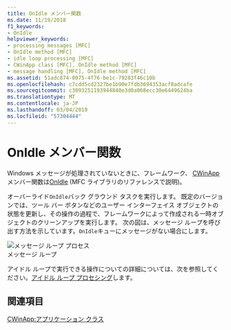 ```yaml
---
title: OnIdle メンバー関数
ms.date: 11/19/2018
f1_keywords:
- OnIdle
helpviewer_keywords:
- processing messages [MFC]
- OnIdle method [MFC]
- idle loop processing [MFC]
- CWinApp class [MFC], OnIdle method [MFC]
- message handling [MFC], OnIdle method [MFC]
ms.assetid: 51adc874-0075-4f76-be1c-79283f46c10b
ms.openlocfilehash: c7cdd5cd2327be1b90e7fdb3694353acf8adcafe
ms.sourcegitcommit: c3093251193944840e3d0a068ecc30e6449624ba
ms.translationtype: MT
ms.contentlocale: ja-JP
ms.lasthandoff: 03/04/2019
ms.locfileid: "57304444"
---
```

# <a name="onidle-member-function"></a>OnIdle メンバー関数

Windows メッセージが処理されていないときに、フレームワーク、 [CWinApp](../mfc/reference/cwinapp-class.md)メンバー関数は[OnIdle](../mfc/reference/cwinapp-class.md#onidle) (MFC ライブラリのリファレンスで説明)。

オーバーライド`OnIdle`バック グラウンド タスクを実行します。 既定のバージョンでは、ツール バー ボタンなどのユーザー インターフェイス オブジェクトの状態を更新し、その操作の過程で、フレームワークによって作成される一時オブジェクトのクリーンアップを実行します。 次の図は、メッセージ ループを呼び出す方法を示しています。`OnIdle`キューにメッセージがない場合にします。

![メッセージ ループ プロセス](../mfc/media/vc387c1.gif "メッセージ ループ プロセス") <br/>
メッセージ ループ

アイドル ループで実行できる操作についての詳細については、次を参照してください。[アイドル ループ プロセシング](../mfc/idle-loop-processing.md)します。

## <a name="see-also"></a>関連項目

[CWinApp:アプリケーション クラス](../mfc/cwinapp-the-application-class.md)
